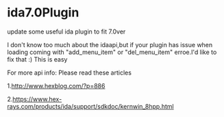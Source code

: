 # ida7.0Plugin
update some useful ida plugin to fit 7.0ver


I don't know too much about the idaapi,but if your plugin has issue when loading coming with "add_menu_item" or "del_menu_item" erroe.I'd like to fix that :) This is easy

For more api info: Please read these articles

1.http://www.hexblog.com/?p=886

2.https://www.hex-rays.com/products/ida/support/sdkdoc/kernwin_8hpp.html
